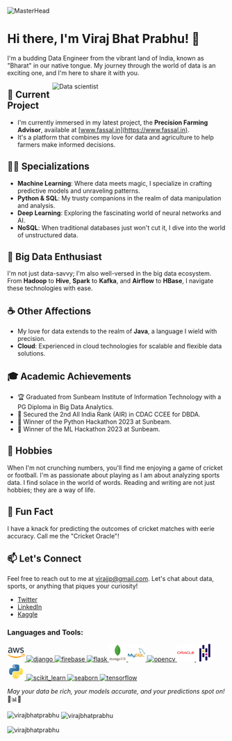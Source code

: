 ![MasterHead](https://rishavanand.github.io/static/images/greetings.gif)
# Hi there, I'm Viraj Bhat Prabhu! 🚀

I'm a budding Data Engineer from the vibrant land of India, known as "Bharat" in our native tongue. My journey through the world of data is an exciting one, and I'm here to share it with you.


<img align="right" alt="Data scientist" width="400" src="https://uploads-ssl.webflow.com/5c19100c2b50073e6ee69da1/60d35967a853a1b14851703b_All%20the%20data%20(1).gif">

## 🌱 Current Project

- I'm currently immersed in my latest project, the **Precision Farming Advisor**, available at [www.fassal.in](https://www.fassal.in). 
- It's a platform that combines my love for data and agriculture to help farmers make informed decisions.


## 🧙‍♂️ Specializations

- **Machine Learning**: Where data meets magic, I specialize in crafting predictive models and unraveling patterns.
- **Python & SQL**: My trusty companions in the realm of data manipulation and analysis.
- **Deep Learning**: Exploring the fascinating world of neural networks and AI.
- **NoSQL**: When traditional databases just won't cut it, I dive into the world of unstructured data.

## 🚀 Big Data Enthusiast

I'm not just data-savvy; I'm also well-versed in the big data ecosystem. From **Hadoop** to **Hive**, **Spark** to **Kafka**, and **Airflow** to **HBase**, I navigate these technologies with ease.


## ☕ Other Affections

- My love for data extends to the realm of **Java**, a language I wield with precision.
- **Cloud**: Experienced in cloud technologies for scalable and flexible data solutions.


## 🎓 Academic Achievements

- 🏆 Graduated from Sunbeam Institute of Information Technology with a PG Diploma in Big Data Analytics.
- 🥈 Secured the 2nd All India Rank (AIR) in CDAC CCEE for DBDA.
- 🏅 Winner of the Python Hackathon 2023 at Sunbeam.
- 🏅 Winner of the ML Hackathon 2023 at Sunbeam.


## 📖 Hobbies

When I'm not crunching numbers, you'll find me enjoying a game of cricket or football. I'm as passionate about playing as I am about analyzing sports data.
I find solace in the world of words. Reading and writing are not just hobbies; they are a way of life.


## 🎯 Fun Fact

I have a knack for predicting the outcomes of cricket matches with eerie accuracy. Call me the "Cricket Oracle"!


## 📫 Let's Connect

Feel free to reach out to me at [virajjp@gmail.com](mailto:virajjp@gmail.com). Let's chat about data, sports, or anything that piques your curiosity!
- [Twitter](https://twitter.com/this_is_viraj)
- [LinkedIn](https://www.linkedin.com/in/viraj-bhat-prabhu-287931247/)
- [Kaggle](https://kaggle.com/virajprabhu10)


<h3 align="left">Languages and Tools:</h3>
<p align="left"> <a href="https://aws.amazon.com" target="_blank" rel="noreferrer"> <img src="https://raw.githubusercontent.com/devicons/devicon/master/icons/amazonwebservices/amazonwebservices-original-wordmark.svg" alt="aws" width="40" height="40"/> </a> <a href="https://www.djangoproject.com/" target="_blank" rel="noreferrer"> <img src="https://cdn.worldvectorlogo.com/logos/django.svg" alt="django" width="40" height="40"/> </a> 
<a href="https://firebase.google.com/" target="_blank" rel="noreferrer"> <img src="https://www.vectorlogo.zone/logos/firebase/firebase-icon.svg" alt="firebase" width="40" height="40"/> </a> <a href="https://flask.palletsprojects.com/" target="_blank" rel="noreferrer"> <img src="https://www.vectorlogo.zone/logos/pocoo_flask/pocoo_flask-icon.svg" alt="flask" width="40" height="40"/> </a>
<a href="https://www.mongodb.com/" target="_blank" rel="noreferrer"> <img src="https://raw.githubusercontent.com/devicons/devicon/master/icons/mongodb/mongodb-original-wordmark.svg" alt="mongodb" width="40" height="40"/> </a> <a href="https://www.mysql.com/" target="_blank" rel="noreferrer"> <img src="https://raw.githubusercontent.com/devicons/devicon/master/icons/mysql/mysql-original-wordmark.svg" alt="mysql" width="40" height="40"/> </a> <a href="https://opencv.org/" target="_blank" rel="noreferrer"> <img src="https://www.vectorlogo.zone/logos/opencv/opencv-icon.svg" alt="opencv" width="40" height="40"/> </a> <a href="https://www.oracle.com/" target="_blank" rel="noreferrer"> <img src="https://raw.githubusercontent.com/devicons/devicon/master/icons/oracle/oracle-original.svg" alt="oracle" width="40" height="40"/> </a> <a href="https://pandas.pydata.org/" target="_blank" rel="noreferrer"> <img src="https://raw.githubusercontent.com/devicons/devicon/2ae2a900d2f041da66e950e4d48052658d850630/icons/pandas/pandas-original.svg" alt="pandas" width="40" height="40"/> </a> <a href="https://www.python.org" target="_blank" rel="noreferrer"> <img src="https://raw.githubusercontent.com/devicons/devicon/master/icons/python/python-original.svg" alt="python" width="40" height="40"/> </a> <a href="https://scikit-learn.org/" target="_blank" rel="noreferrer"> <img src="https://upload.wikimedia.org/wikipedia/commons/0/05/Scikit_learn_logo_small.svg" alt="scikit_learn" width="40" height="40"/> </a> <a href="https://seaborn.pydata.org/" target="_blank" rel="noreferrer"> <img src="https://seaborn.pydata.org/_images/logo-mark-lightbg.svg" alt="seaborn" width="40" height="40"/> </a> <a href="https://www.tensorflow.org" target="_blank" rel="noreferrer"> <img src="https://www.vectorlogo.zone/logos/tensorflow/tensorflow-icon.svg" alt="tensorflow" width="40" height="40"/> </a> </p>


*May your data be rich, your models accurate, and your predictions spot on!* 🌟📊🤖


<p><img align="left" src="https://github-readme-stats.vercel.app/api/top-langs?username=virajbhatprabhu&show_icons=true&locale=en&layout=compact" alt="virajbhatprabhu" /></p>

<p>&nbsp;<img align="center" src="https://github-readme-stats.vercel.app/api?username=virajbhatprabhu&show_icons=true&locale=en" alt="virajbhatprabhu" /></p>

<p><img align="center" src="https://github-readme-streak-stats.herokuapp.com/?user=virajbhatprabhu&" alt="virajbhatprabhu" /></p>
